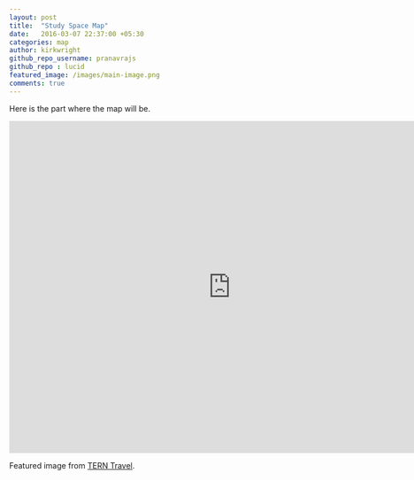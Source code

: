 ```yaml
---
layout: post
title:  "Study Space Map"
date:   2016-03-07 22:37:00 +05:30
categories: map
author: kirkwright
github_repo_username: pranavrajs
github_repo : lucid
featured_image: /images/main-image.png
comments: true
---
```


Here is the part where the map will be.

<!-- more -->

<iframe src="https://www.google.com/maps/embed?pb=!1m14!1m12!1m3!1d19840.349338147877!2d-0.20021229999999998!3d51.567433!2m3!1f0!2f0!3f0!3m2!1i1024!2i768!4f13.1!5e0!3m2!1sen!2suk!4v1488635077994" width="800" height="600" frameborder="0" maptype="satellite" style="border:0" allowfullscreen></iframe>

Featured image from <a href="http://tern.travel/a-survival-guide-for-studying-in-montreal/">TERN Travel</a>.
